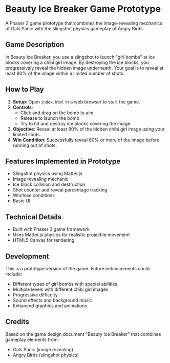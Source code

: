 # Beauty Ice Breaker Game Prototype

A Phaser 3 game prototype that combines the image-revealing mechanics of Gals Panic with the slingshot physics gameplay of Angry Birds.

## Game Description

In Beauty Ice Breaker, you use a slingshot to launch "girl bombs" at ice blocks covering a chibi girl image. By destroying the ice blocks, you progressively reveal the hidden image underneath. Your goal is to reveal at least 80% of the image within a limited number of shots.

## How to Play

1. **Setup**: Open `index.html` in a web browser to start the game.
2. **Controls**:
   - Click and drag on the bomb to aim
   - Release to launch the bomb
   - Try to hit and destroy ice blocks covering the image
3. **Objective**: Reveal at least 80% of the hidden chibi girl image using your limited shots.
4. **Win Condition**: Successfully reveal 80% or more of the image before running out of shots.

## Features Implemented in Prototype

- Slingshot physics using Matter.js
- Image revealing mechanic
- Ice block collision and destruction
- Shot counter and reveal percentage tracking
- Win/lose conditions
- Basic UI

## Technical Details

- Built with Phaser 3 game framework
- Uses Matter.js physics for realistic projectile movement
- HTML5 Canvas for rendering

## Development

This is a prototype version of the game. Future enhancements could include:
- Different types of girl bombs with special abilities
- Multiple levels with different chibi girl images
- Progressive difficulty
- Sound effects and background music
- Enhanced graphics and animations

## Credits

Based on the game design document "Beauty Ice Breaker" that combines gameplay elements from:
- Gals Panic (image revealing)
- Angry Birds (slingshot physics) 